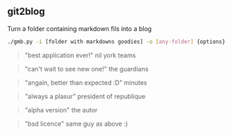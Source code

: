 ## git2blog

Turn a folder containing markdown fils into a blog

```bash
./gmb.py -i [folder with markdowns goodies] -o [any-folder] {options} 
```

>"best application ever!" nil york teams

>"can't wait to see new one!" the guardians

>"angain, better than expected :D" minutes

>"always a plasur" president of republique

>"alpha version" the autor

>"bsd licence" same guy as above :)
